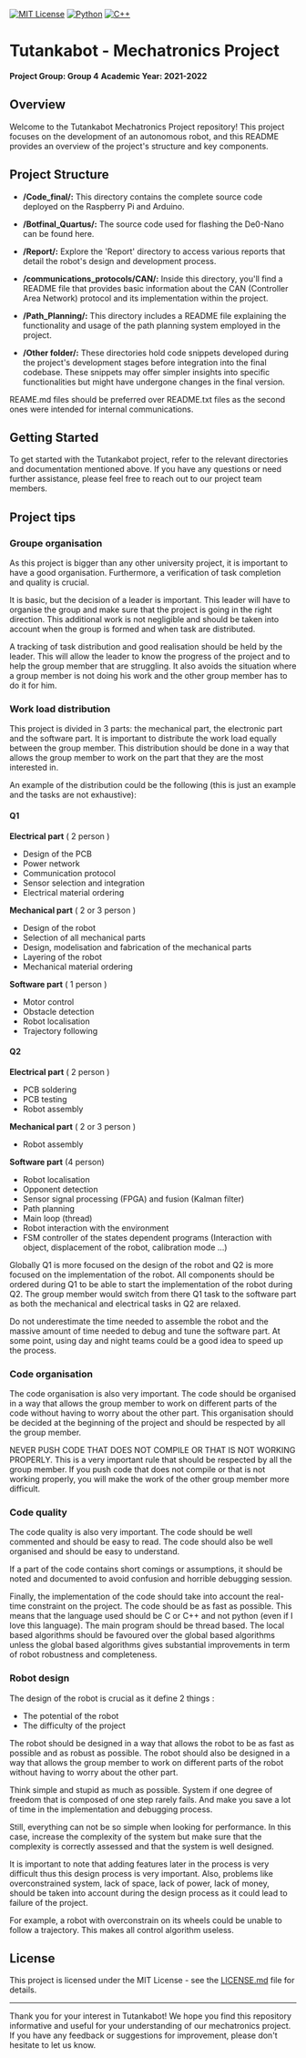 [![MIT License](https://img.shields.io/badge/license-MIT-blue.svg)](/LICENSE)
[![Python](https://img.shields.io/badge/Python-3.7.9-blue.svg)](https://www.python.org/downloads/release/python-385/)
[![C++](https://img.shields.io/badge/C++-17-blue.svg)](https://en.cppreference.com/w/cpp/17)



# Tutankabot - Mechatronics Project


**Project Group: Group 4**
**Academic Year: 2021-2022**

## Overview

Welcome to the Tutankabot Mechatronics Project repository! This project focuses on the development of an autonomous robot, and this README provides an overview of the project's structure and key components.

## Project Structure

- **/Code_final/:** This directory contains the complete source code deployed on the Raspberry Pi and Arduino.

- **/Botfinal_Quartus/:** The source code used for flashing the De0-Nano can be found here.

- **/Report/:** Explore the 'Report' directory to access various reports that detail the robot's design and development process.

- **/communications_protocols/CAN/:** Inside this directory, you'll find a README file that provides basic information about the CAN (Controller Area Network) protocol and its implementation within the project. 

- **/Path_Planning/:** This directory includes a README file explaining the functionality and usage of the path planning system employed in the project.

- **/Other folder/:** These directories hold code snippets developed during the project's development stages before integration into the final codebase. These snippets may offer simpler insights into specific functionalities but might have undergone changes in the final version. 

REAME.md files should be preferred over README.txt files as the second ones were intended for internal communications.

## Getting Started

To get started with the Tutankabot project, refer to the relevant directories and documentation mentioned above. If you have any questions or need further assistance, please feel free to reach out to our project team members.

## Project tips 

### Groupe organisation 
As this project is bigger than any other university project, it is important to have a good organisation. Furthermore, a verification of task completion and quality is crucial. 

It is basic, but the decision of a leader is important. This leader will have to organise the group and make sure that the project is going in the right direction. This additional work is not negligible and should be taken into account when the group is formed and when task are distributed.

A tracking of task distribution and good realisation should be held by the leader. This will allow the leader to know the progress of the project and to help the group member that are struggling. It also avoids the situation where a group member is not doing his work and the other group member has to do it for him.

### Work load distribution

This project is divided in 3 parts: the mechanical part, the electronic part and the software part. It is important to distribute the work load equally between the group member. This distribution should be done in a way that allows the group member to work on the part that they are the most interested in.

An example of the distribution could be the following (this is just an example and the tasks are not exhaustive):

#### Q1
**Electrical part** ( 2 person ) 
- Design of the PCB 
- Power network 
- Communication protocol
- Sensor selection and integration
- Electrical material ordering

**Mechanical part** ( 2 or 3 person )
- Design of the robot
- Selection of all mechanical parts
- Design, modelisation and fabrication of the mechanical parts
- Layering of the robot
- Mechanical material ordering

**Software part** ( 1 person )
- Motor control
- Obstacle detection
- Robot localisation
- Trajectory following


#### Q2

**Electrical part** ( 2 person )
- PCB soldering
- PCB testing
- Robot assembly

**Mechanical part** ( 2 or 3 person )
- Robot assembly

**Software part** (4 person)
- Robot localisation
- Opponent detection
- Sensor signal processing (FPGA) and fusion (Kalman filter)
- Path planning
- Main loop (thread)
- Robot interaction with the environment
- FSM controller of the states dependent programs (Interaction with object, displacement of the robot, calibration mode ...)

Globally Q1 is more focused on the design of the robot and Q2 is more focused on the implementation of the robot. All components should be ordered during Q1 to be able to start the implementation of the robot during Q2. The group member would switch from there Q1 task to the software part as both the mechanical and electrical tasks in Q2 are relaxed.

Do not underestimate the time needed to assemble the robot and the massive amount of time needed to debug and tune the software part. At some point, using day and night teams could be a good idea to speed up the process.

### Code organisation

The code organisation is also very important. The code should be organised in a way that allows the group member to work on different parts of the code without having to worry about the other part. This organisation should be decided at the beginning of the project and should be respected by all the group member.

NEVER PUSH CODE THAT DOES NOT COMPILE OR THAT IS NOT WORKING PROPERLY. This is a very important rule that should be respected by all the group member. If you push code that does not compile or that is not working properly, you will make the work of the other group member more difficult.

### Code quality

The code quality is also very important. The code should be well commented and should be easy to read. The code should also be well organised and should be easy to understand.

If a part of the code contains short comings or assumptions, it should be noted and documented to avoid confusion and horrible debugging session.

Finally, the implementation of the code should take into account the real-time constraint on the project. The code should be as fast as possible. This means that the language used should be C or C++ and not python (even if I love this language). The main program should be thread based.  The local based algorithms should be favoured over the global based algorithms unless the global based algorithms gives substantial improvements in term of robot robustness and completeness.


### Robot design

The design of the robot is crucial as it define 2 things : 
- The potential of the robot
- The difficulty of the project

The robot should be designed in a way that allows the robot to be as fast as possible and as robust as possible. The robot should also be designed in a way that allows the group member to work on different parts of the robot without having to worry about the other part.

Think simple and stupid as much as possible. System if one degree of freedom that is composed of one step rarely fails. And make you save a lot of time in the implementation and debugging process.

Still, everything can not be so simple when looking for performance. In this case, increase the complexity of the system but make sure that the complexity is correctly assessed and that the system is well designed.

It is important to note that adding features later in the process is very difficult thus this design process is very important. Also, problems like overconstrained system, lack of space, lack of power, lack of money, should be taken into account during the design process as it could lead to failure of the project.

For example, a robot with overconstrain on its wheels could be unable to follow a trajectory. This makes all control algorithm useless.


## License

This project is licensed under the MIT License - see the [LICENSE.md](LICENSE.md) file for details.

---

Thank you for your interest in Tutankabot! We hope you find this repository informative and useful for your understanding of our mechatronics project. If you have any feedback or suggestions for improvement, please don't hesitate to let us know.